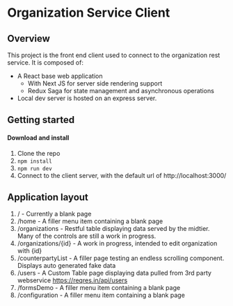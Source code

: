 # Organization Service Client

## Overview

This project is the front end client used to connect to the organization rest service.
It is composed of:
- A React base web application
  - With Next JS for server side rendering support
  - Redux Saga for state management and asynchronous operations
- Local dev server is hosted on an express server.

## Getting started
#### Download and install
1) Clone the repo
2) ```npm install```
3) ```npm run dev```
4) Connect to the client server, with the default url of http://localhost:3000/


## Application layout
1) / - Currently a blank page
2) /home - A filler menu item containing a blank page
3) /organizations - Restful table displaying data served by the midtier. Many of the controls are still a work in progress.
4) /organizations/{id} - A work in progress, intended to edit organization with {id}
5) /counterpartyList - A filler page testing an endless scrolling component. Displays auto generated fake data
6) /users - A Custom Table page displaying data pulled from 3rd party webservice https://reqres.in/api/users
7) /formsDemo - A filler menu item containing a blank page
8) /configuration - A filler menu item containing a blank page